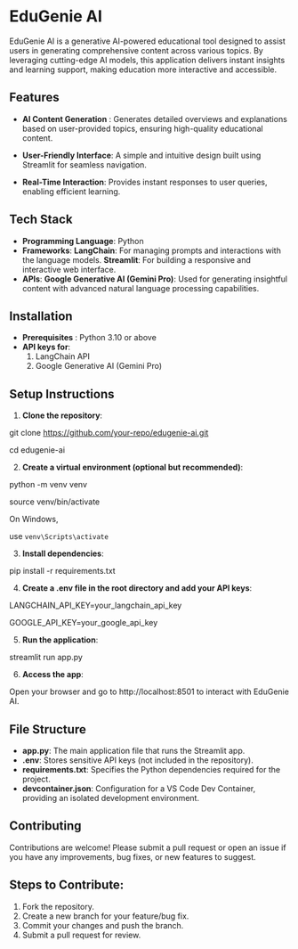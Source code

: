 # EduGenie AI

EduGenie AI is a generative AI-powered educational tool designed to assist users in generating comprehensive content across various topics. By leveraging cutting-edge AI models, this application delivers instant insights and learning support, making education more interactive and accessible.

## Features

- **AI Content Generation** : Generates detailed overviews and explanations based on user-provided topics, ensuring high-quality educational content.

- **User-Friendly Interface**: A simple and intuitive design built using Streamlit for seamless navigation.

- **Real-Time Interaction**: Provides instant responses to user queries, enabling efficient learning.

## Tech Stack

- **Programming Language**: Python
- **Frameworks**:
 **LangChain**: For managing prompts and interactions with the language models.
 **Streamlit**: For building a responsive and interactive web interface.
- **APIs**:
 **Google Generative AI (Gemini Pro)**: Used for generating insightful content with advanced natural language processing capabilities.

## Installation
- **Prerequisites** : Python 3.10 or above
- **API keys for**:
  1. LangChain API
  2. Google Generative AI (Gemini Pro)

## Setup Instructions

1. **Clone the repository**:

git clone https://github.com/your-repo/edugenie-ai.git

cd edugenie-ai

2. **Create a virtual environment (optional but recommended)**:

python -m venv venv

source venv/bin/activate 

On Windows,

use `venv\Scripts\activate`

3. **Install dependencies**:
   
pip install -r requirements.txt

4. **Create a .env file in the root directory and add your API keys**:

LANGCHAIN_API_KEY=your_langchain_api_key

GOOGLE_API_KEY=your_google_api_key

5. **Run the application**:
   
streamlit run app.py

6. **Access the app**:
   
Open your browser and go to http://localhost:8501 to interact with EduGenie AI.

## File Structure

- **app.py**: The main application file that runs the Streamlit app.
- **.env**: Stores sensitive API keys (not included in the repository).
- **requirements.txt**: Specifies the Python dependencies required for the project.
- **devcontainer.json**: Configuration for a VS Code Dev Container, providing an isolated development environment.

## Contributing
Contributions are welcome! Please submit a pull request or open an issue if you have any improvements, bug fixes, or new features to suggest.

## Steps to Contribute:

1. Fork the repository.
2. Create a new branch for your feature/bug fix.
3. Commit your changes and push the branch.
4. Submit a pull request for review.

